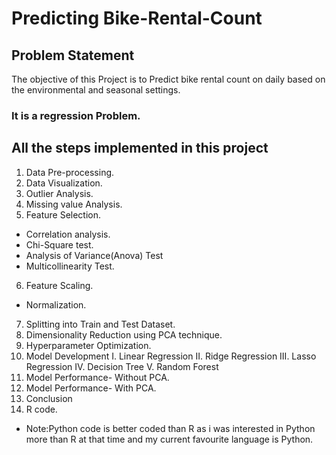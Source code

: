 # Predicting Bike-Rental-Count
## Problem Statement 
 
The objective of this Project is to Predict bike rental count on daily based on the environmental and seasonal settings. 
### It is a regression Problem.
## All the steps implemented in this project
1. Data Pre-processing.
2. Data Visualization.
3. Outlier Analysis.
4. Missing value Analysis.
5. Feature Selection.
 -  Correlation analysis.
 -  Chi-Square test.
 -  Analysis of Variance(Anova) Test
 -  Multicollinearity Test.
6. Feature Scaling.
 -  Normalization.
7. Splitting into Train and Test Dataset.
8. Dimensionality Reduction using PCA technique.
9. Hyperparameter Optimization.
10. Model Development
I. Linear Regression 
II. Ridge Regression 
III. Lasso Regression 
IV. Decision Tree 
V. Random Forest 
11. Model Performance- Without PCA.
12. Model Performance- With PCA.
13. Conclusion
14. R code.

-  Note:Python code is better coded than R as i was interested in Python more than R at that time and my current favourite language is Python.
